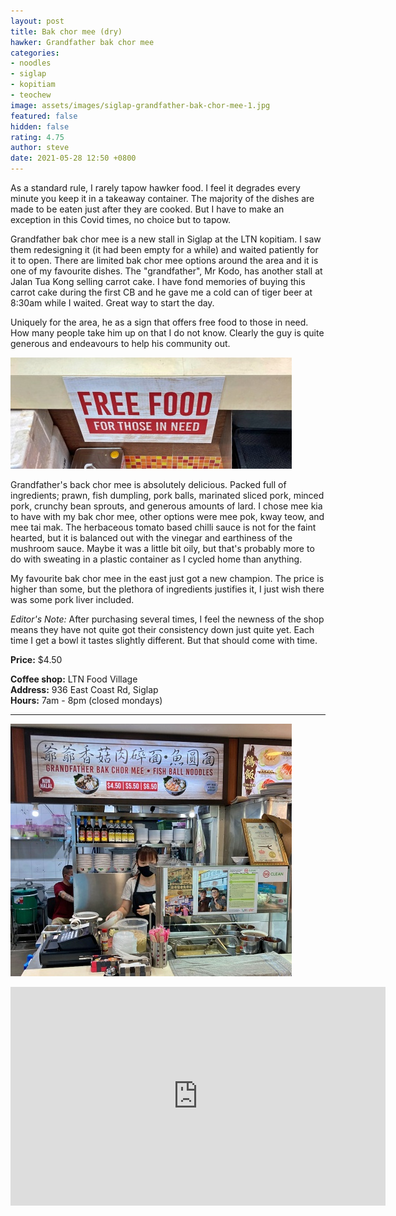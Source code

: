 ```yaml
---
layout: post
title: Bak chor mee (dry)
hawker: Grandfather bak chor mee
categories:
- noodles
- siglap
- kopitiam
- teochew
image: assets/images/siglap-grandfather-bak-chor-mee-1.jpg
featured: false
hidden: false
rating: 4.75
author: steve
date: 2021-05-28 12:50 +0800
---
```

As a standard rule, I rarely tapow hawker food. I feel it degrades every minute you keep it in a takeaway container. The majority of the dishes are made to be eaten just after they are cooked. But I have to make an exception in this Covid times, no choice but to tapow.

Grandfather bak chor mee is a new stall in Siglap at the LTN kopitiam. I saw them redesigning it (it had been empty for a while) and waited patiently for it to open. There are limited bak chor mee options around the area and it is one of my favourite dishes. The "grandfather", Mr Kodo, has another stall at Jalan Tua Kong selling carrot cake. I have fond memories of buying this carrot cake during the first CB and he gave me a cold can of tiger beer at 8:30am while I waited. Great way to start the day.

Uniquely for the area, he as a sign that offers free food to those in need. How many people take him up on that I do not know. Clearly the guy is quite generous and endeavours to help his community out.

![Free food sign](/assets/images/siglap-grandfather-bak-chor-mee-2.jpg "Free food sign")

Grandfather's back chor mee is absolutely delicious. Packed full of ingredients; prawn, fish dumpling, pork balls, marinated sliced pork, minced pork, crunchy bean sprouts, and generous amounts of lard. I chose mee kia to have with my bak chor mee, other options were mee pok, kway teow, and mee tai mak. The herbaceous tomato based chilli sauce is not for the faint hearted, but it is balanced out with the vinegar and earthiness of the mushroom sauce. Maybe it was a little bit oily, but that's probably more to do with sweating in a plastic container as I cycled home than anything.

My favourite bak chor mee in the east just got a new champion. The price is higher than some, but the plethora of ingredients justifies it, I just wish there was some pork liver included.

*Editor's Note:* After purchasing several times, I feel the newness of the shop means they have not quite got their consistency down just quite yet. Each time I get a bowl it tastes slightly different. But that should come with time.

**Price:** $4.50

**Coffee shop:** LTN Food Village  
**Address:** 936 East Coast Rd, Siglap  
**Hours:** 7am - 8pm (closed mondays)  

***  

![Grandfather bak chor mee](/assets/images/siglap-grandfather-bak-chor-mee-3.jpg "Grandfather bak chor mee")

<iframe src="https://www.google.com/maps/embed?pb=!1m14!1m8!1m3!1d15955.086813156933!2d103.9255317!3d1.3123947!3m2!1i1024!2i768!4f13.1!3m3!1m2!1s0x0%3A0x8579d6c94625a6a6!2s936%20LTN%20Food%20House!5e0!3m2!1sen!2ssg!4v1569412280651!5m2!1sen!2ssg" width="600" height="350" frameborder="0" style="border:0;" allowfullscreen=""></iframe>